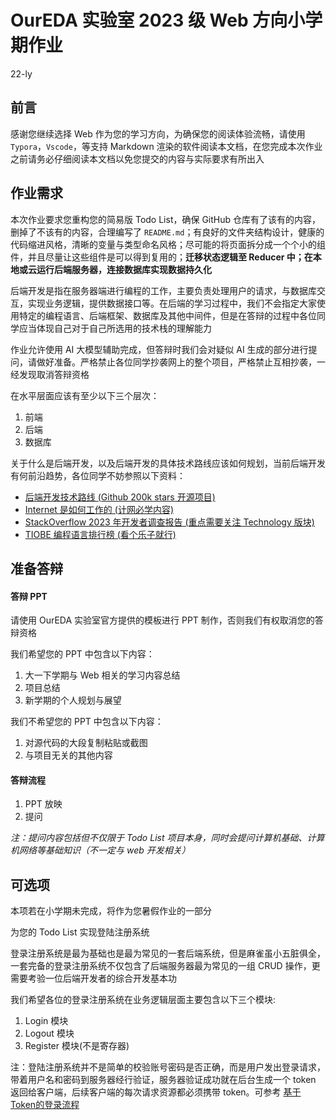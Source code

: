 # OurEDA 实验室 2023 级 Web 方向小学期作业

22-ly

## 前言

感谢您继续选择 Web 作为您的学习方向，为确保您的阅读体验流畅，请使用 `Typora`，`Vscode`，等支持 Markdown 渲染的软件阅读本文档，在您完成本次作业之前请务必仔细阅读本文档以免您提交的内容与实际要求有所出入

## 作业需求

本次作业要求您重构您的简易版 Todo List，确保 GitHub 仓库有了该有的内容，删掉了不该有的内容，合理编写了 `README.md`；有良好的文件夹结构设计，健康的代码缩进风格，清晰的变量与类型命名风格；尽可能的将页面拆分成一个个小的组件，并且尽量让这些组件是可以得到复用的；**迁移状态逻辑至 Reducer 中；在本地或云运行后端服务器，连接数据库实现数据持久化**

后端开发是指在服务器端进行编程的工作，主要负责处理用户的请求，与数据库交互，实现业务逻辑，提供数据接口等。在后端的学习过程中，我们不会指定大家使用特定的编程语言、后端框架、数据库及其他中间件，但是在答辩的过程中各位同学应当体现自己对于自己所选用的技术栈的理解能力

作业允许使用 AI 大模型辅助完成，但答辩时我们会对疑似 AI 生成的部分进行提问，请做好准备。严格禁止各位同学抄袭网上的整个项目，严格禁止互相抄袭，一经发现取消答辩资格

在水平层面应该有至少以下三个层次：

1. 前端
2. 后端
3. 数据库

关于什么是后端开发，以及后端开发的具体技术路线应该如何规划，当前后端开发有何前沿趋势，各位同学不妨参照以下资料：

* [后端开发技术路线 (Github 200k stars 开源项目)](https://roadmap.sh/backend)
* [Internet 是如何工作的 (计网必学内容)](https://cs.fyi/guide/how-does-internet-work)
* [StackOverflow 2023 年开发者调查报告 (重点需要关注 Technology 版块)](https://survey.stackoverflow.co/2023/)
* [TIOBE 编程语言排行榜 (看个乐子就行)](https://www.tiobe.com/tiobe-index/)

## 准备答辩

#### 答辩 PPT

请使用 OurEDA 实验室官方提供的模板进行 PPT 制作，否则我们有权取消您的答辩资格

我们希望您的 PPT 中包含以下内容：

1. 大一下学期与 Web 相关的学习内容总结
2. 项目总结
3. 新学期的个人规划与展望

我们不希望您的 PPT 中包含以下内容：

1. 对源代码的大段复制粘贴或截图
2. 与项目无关的其他内容

#### 答辩流程

1. PPT 放映
2. 提问

*注：提问内容包括但不仅限于 Todo List 项目本身，同时会提问计算机基础、计算机网络等基础知识（不一定与 web 开发相关）*

## 可选项

本项若在小学期未完成，将作为您暑假作业的一部分

为您的 Todo List 实现登陆注册系统

登录注册系统是最为基础也是最为常见的一套后端系统，但是麻雀虽小五脏俱全，一套完备的登录注册系统不仅包含了后端服务器最为常见的一组 CRUD 操作，更需要考验一位后端开发者的综合开发基本功

我们希望各位的登录注册系统在业务逻辑层面主要包含以下三个模块:

1. Login 模块
2. Logout 模块
3. Register 模块(不是寄存器)

注：登陆注册系统并不是简单的校验账号密码是否正确，而是用户发出登录请求，带着用户名和密码到服务器经行验证，服务器验证成功就在后台生成一个 token 返回给客户端，后续客户端的每次请求资源都必须携带 token。可参考 [基于Token的登录流程](https://cloud.tencent.com/developer/article/1444727)